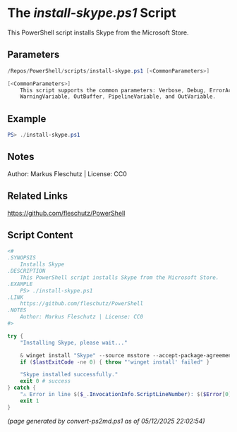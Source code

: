 The *install-skype.ps1* Script
===========================

This PowerShell script installs Skype from the Microsoft Store.

Parameters
----------
```powershell
/Repos/PowerShell/scripts/install-skype.ps1 [<CommonParameters>]

[<CommonParameters>]
    This script supports the common parameters: Verbose, Debug, ErrorAction, ErrorVariable, WarningAction, 
    WarningVariable, OutBuffer, PipelineVariable, and OutVariable.
```

Example
-------
```powershell
PS> ./install-skype.ps1

```

Notes
-----
Author: Markus Fleschutz | License: CC0

Related Links
-------------
https://github.com/fleschutz/PowerShell

Script Content
--------------
```powershell
<#
.SYNOPSIS
	Installs Skype
.DESCRIPTION
	This PowerShell script installs Skype from the Microsoft Store.
.EXAMPLE
	PS> ./install-skype.ps1
.LINK
	https://github.com/fleschutz/PowerShell
.NOTES
	Author: Markus Fleschutz | License: CC0
#>

try {
	"Installing Skype, please wait..."

	& winget install "Skype" --source msstore --accept-package-agreements --accept-source-agreements
	if ($lastExitCode -ne 0) { throw "'winget install' failed" }

	"Skype installed successfully."
	exit 0 # success
} catch {
	"⚠️ Error in line $($_.InvocationInfo.ScriptLineNumber): $($Error[0])"
	exit 1
}
```

*(page generated by convert-ps2md.ps1 as of 05/12/2025 22:02:54)*
